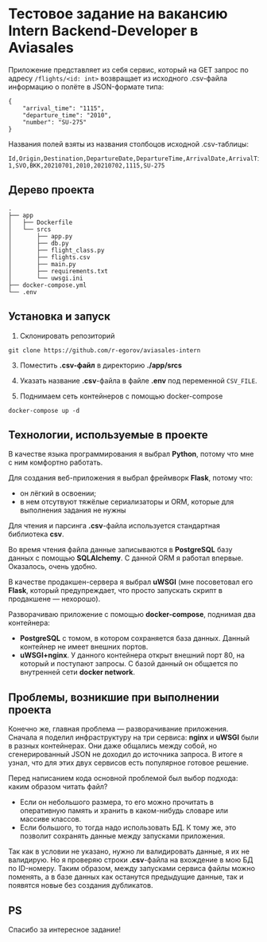 # Тестовое задание на вакансию Intern Backend-Developer в Aviasales

Приложение представляет из себя сервис, который на GET запрос по адресу `/flights/<id: int>` возвращает из исходного .csv-файла информацию о полёте в JSON-формате типа:
```
{
    "arrival_time": "1115",
    "departure_time": "2010",
    "number": "SU-275"
}
```
Названия полей взяты из названия столбоцов исходной .csv-таблицы:
```
Id,Origin,Destination,DepartureDate,DepartureTime,ArrivalDate,ArrivalTime,Number
1,SVO,BKK,20210701,2010,20210702,1115,SU-275
```

## Дерево проекта
```
.
├── app
│   ├── Dockerfile
│   └── srcs
│       ├── app.py
│       ├── db.py
│       ├── flight_class.py
│       ├── flights.csv
│       ├── main.py
│       ├── requirements.txt
│       └── uwsgi.ini
├── docker-compose.yml
└── .env
```

## Установка и запуск

1. Склонировать репозиторий
```
git clone https://github.com/r-egorov/aviasales-intern
```

3. Поместить **.csv-файл** в директорию **./app/srcs**

2. Указать название **.csv**-файла в файле **.env** под переменной `CSV_FILE`.

3. Поднимаем сеть контейнеров с помощью docker-compose
```
docker-compose up -d
```

## Технологии, используемые в проекте
В качестве языка программирования я выбрал **Python**, потому что мне с ним комфортно работать.

Для создания веб-приложения я выбрал фреймворк **Flask**, потому что:
- он лёгкий в освоении;
- в нем отсутвуют тяжёлые сериализаторы и ORM, которые для выполнения задания не нужны

Для чтения и парсинга **.csv**-файла используется стандартная библиотека **csv**.

Во время чтения файла данные записываются в **PostgreSQL** базу данных с помощью **SQLAlchemy**. С данной ORM я работал впервые. Оказалось, очень удобно.

В качестве продакшен-сервера я выбрал **uWSGI** (мне посоветовал его **Flask**, который предупреждает, что просто запускать скрипт в продакшене — нехорошо).

Разворачиваю приложение с помощью **docker-compose**, поднимая два контейнера:
- **PostgreSQL** с томом, в котором сохраняется база данных. Данный контейнер не имеет внешних портов.
- **uWSGI+nginx**. У данного контейнера открыт внешний порт 80, на который и поступают запросы. С базой данный он общается по внутренней сети **docker network**.

## Проблемы, возникшие при выполнении проекта
Конечно же, главная проблема — разворачивание приложения. Сначала я поделил инфраструктуру на три сервиса: **nginx** и **uWSGI** были в разных контейнерах. Они даже общались между собой, но сгенерированный JSON не доходил до источника запроса. В итоге я узнал, что для этих двух сервисов есть популярное готовое решение.

Перед написанием кода основной проблемой был выбор подхода: каким образом читать файл?
- Если он небольшого размера, то его можно прочитать в оперативную память и хранить в каком-нибудь словаре или массиве классов.
- Если большого, то тогда надо использовать БД. К тому же, это позволит сохранять данные между запусками приложения.

Так как в условии не указано, нужно ли валидировать данные, я их не валидирую. Но я проверяю строки **.csv**-файла на вхождение в мою БД по ID-номеру. Таким образом, между запусками сервиса файлы можно поменять, а в базе данных как останутся предыдущие данные, так и появятся новые без создания дубликатов.

## PS
Спасибо за интересное задание!
